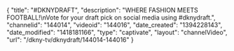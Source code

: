{
    "title": "#DKNYDRAFT",
    "description": "WHERE FASHION MEETS FOOTBALL!\nVote for your draft pick on social media using #dknydraft.",
    "channelid": "144014",
    "videoid": "144016",
    "date_created": "1394228143",
    "date_modified": "1418181166",
    "type": "captivate",
    "layout": "channelVideo",
    "url": "\/dkny-tv\/dknydraft\/144014-144016"
}